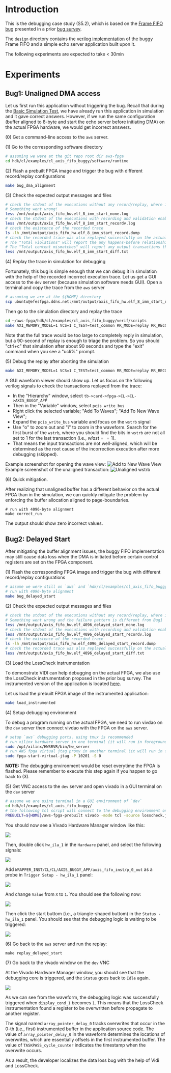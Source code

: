 # Introduction
This is the debugging case study (S5.2), which is based on the [Frame FIFO bug](https://github.com/alexforencich/verilog-axis/commit/3d90e80da8e60daf5727e003d3b059e9b21b41da) presented in a prior [bug survey](https://github.com/efeslab/hardware-bugbase/tree/bugs/d4-buffer-overflow-frame-fifo).

The `design` directory contains the [verilog implementation](design/axis_fifo.v) of the buggy Frame FIFO and a simple echo server application built upon it.

The following experiments are expected to take < 30min

# Experiments

## Bug1: Unaligned DMA access
Let us first run this application without triggering the bug.
Recall that during the [Basic Simulation Test](../../../../artifact-eval/README.md#basic-simulation-test), we have already run this application in simulation and it gave correct answers.
However, if we run the same configuration (buffer aligned to 8-byte and start the echo server before initiating DMA) on the actual FPGA hardware, we would get incorrect answers.

(0) Get a command-line access to the `aws` server.

(1) Go to the corresponding software directory
```bash
# assuming we were at the git repo root dir aws-fpga
cd hdk/cl/examples/cl_axis_fifo_buggy/software/runtime
```

(2) Flash a prebuilt FPGA image and trigger the bug with different record/replay configurations
```bash
make bug_dma_alignment
```

(3) Check the expected output messages and files
```bash
# check the stdout of the executions without any record/replay, where incorrect values are non-zero.
# Something went wrong!
less /mnt/output/axis_fifo_hw.elf_8_imm_start_none.log
# check the stdout of the executions with recording and validation enabled, where the incorrect executions is successfully recorded.
less /mnt/output/axis_fifo_hw.elf_8_imm_start_recordv.log
# check the existence of the recorded trace
ls -lh /mnt/output/axis_fifo_hw.elf_8_imm_start_record.dump
# check the recorded trace was also replayed successfully on the actual FPGA
# The "Total violations" will report the any happens-before relationships that are violated during replay
# The "Total content mismatches" will report any output transactions that are different between record and replay
less /mnt/output/axis_fifo_hw.elf_8_imm_start_diff.txt
```

(4) Replay the trace in simulation for debugging

Fortunately, this bug is simple enough that we can debug it in simulation with the help of the recorded incorrect execution trace.
Let us get a GUI access to the `dev` server (because simulation software needs GUI). Open a terminal and copy the trace from the `aws` server
```bash
# assuming we are at the ${HOME} directory
scp ubuntu@efesfpga.ddns.net:/mnt/output/axis_fifo_hw.elf_8_imm_start_record.dump ~/
```

Then go to the simulation directory and replay the trace
```bash
cd ~/aws-fpga/hdk/cl/examples/cl_axis_fifo_buggy/verif/scripts
make AXI_MEMORY_MODEL=1 VCS=1 C_TEST=test_common RR_MODE=replay RR_RECORD_PATH=~/axis_fifo_hw.elf_8_imm_start_record.dump 
```
Note that the full trace would be too large to completely reply in simulation, but a 90-second of replay is enough to triage the problem.
So you should "ctrl+c" that simulation after about 90 seconds and type the "exit" command when you see a "ucli%" prompt.

(5) Debug the replay after aborting the simulation
```bash
make AXI_MEMORY_MODEL=1 VCS=1 C_TEST=test_common RR_MODE=replay RR_RECORD_PATH=~/axis_fifo_hw.elf_8_imm_start_record.dump view
```
A GUI waveform viewer should show up. Let us focus on the following verilog signals to check the transactions replayed from the trace:
  - In the "Hierarchy" window, select `tb->card->fpga->CL->CL->AXIS_BUGGY_APP`
  - Then in the "Variable" window, select `pcis_write_bus`
  - Right click the selected variable; "Add To Waves"; "Add To New Wave View";
  - Expand the `pcis_write_bus` variable and focus on the `wstrb` signal
  - Use "o" to zoom out and "i" to zoom in the waveform. Search for the first burst of the `wstrb`, where you should find the bits in `wstrb` are not all set to 1 for the last transaction (i.e., $wlast == 1$).
  - That means the input transactions are not well-aligned, which will be determined as the root cause of the incorrection execution after more debugging (skipped).

Example screenshot for opening the wave view:
![Add to New Wave View](fig/dveNewWaveView.png)
Example screenshot of the unaligned transaction:
![Unaligned wstrb](fig/dveUnalignedWSTRB.png)

(6) Quick mitigation.

After realizing that unaligned buffer has a different behavior on the actual FPGA than in the simulation, we can quickly mitigate the problem by enforcing the buffer allocation aligned to page-boundaries.
```make
# run with 4096-byte alignment
make correct_run
```
The output should show zero incorrect values.

## Bug2: Delayed Start

After mitigating the buffer alignment issues, the buggy FIFO implementation may still cause data loss when the DMA is initiated before certain control registers are set on the FPGA component.

(1) Flash the corresponding FPGA image and trigger the bug with different record/replay configurations
```bash
# assume we were still on `aws` and `hdk/cl/examples/cl_axis_fifo_buggy/software/runtime`
# run with 4096-byte alignment
make bug_delayed_start
```

(2) Check the expected output messages and files
```bash
# check the stdout of the executions without any record/replay, where incorrect values are non-zero.
# Something went wrong and the failure pattern is different from Bug1
less /mnt/output/axis_fifo_hw.elf_4096_delayed_start_none.log
# check the stdout of the executions with recording and validation enabled, where the incorrect executions is successfully recorded.
less /mnt/output/axis_fifo_hw.elf_4096_delayed_start_recordv.log
# check the existence of the recorded trace
ls -lh /mnt/output/axis_fifo_hw.elf_4096_delayed_start_record.dump
# check the recorded trace was also replayed successfully on the actual FPGA
less /mnt/output/axis_fifo_hw.elf_4096_delayed_start_diff.txt
```

(3) Load the LossCheck instrumentation

To demonstrate VIDI can help debugging on the actual FPGA, we also use the LossCheck instrumentation proposed in the prior bug survey.
The instrumented version of the application is located [here](design/axis_fifo_wrapper_losscheck.sv).

Let us load the prebuilt FPGA image of the instrumented application:
```bash
make load_instrumented
```

(4) Setup debugging environment

To debug a program running on the actual FPGA, we need to run vivdao on the `dev` server then connect vivdao with the FPGA on the `aws` server.
```bash
# setup `aws` debugging ports. using tmux is recommended
# run xilinx hardware server in one terminal (it will run in foreground thus you need to keep this terminal alive)
sudo /opt/xilinx/HWSRVR/bin/hw_server
# run AWS fpga virtual jtag proxy in another terminal (it will run in foreground thus you need to keep this terminal alive)
sudo fpga-start-virtual-jtag -P 10201 -S 0
```
**NOTE:** The debugging environment would be reset everytime the FPGA is flashed. Please remember to execute this step again if you happen to go back to (3).

(5) Get VNC access to the `dev` server and open vivado in a GUI terminal on the `dev` server
```bash
# assume we are using terminal in a GUI environment of `dev`
cd hdk/cl/examples/cl_axis_fifo_buggy/
# the following tcl script will connect to the debugging environment on the `aws` server
PREBUILT=${HOME}/aws-fpga-prebuilt vivado -mode tcl -source losscheck.jtag.ila.tcl
```

You should now see a Vivado Hardware Manager window like this:

![](fig/1.png)

Then, double click `hw_ila_1` in the `Hardware` panel, and select the following signals:

![](fig/2.png)

Add `WRAPPER_INST/CL/CL/AXIS_BUGGY_APP/axis_fifo_inst/p_0_out` as a probe in `Trigger Setup - hw_ila_1` panel:

![](fig/3.png)

And change `Value` from `X` to `1`. You should see the following now:

![](fig/4.png)

Then click the start buttom (i.e., a triangle-shaped buttom) in the `Status - hw_ila_1` panel. You should see that the debugging logic is waiting to be triggered:

![](fig/5.png)

(6) Go back to the `aws` server and run the replay:
```
make replay_delayed_start
```

(7) Go back to the vivado window on the `dev` VNC

At the Vivado Hardware Manager window, you should see that the debugging core is triggered, and the `Status` goes back to `Idle` again.

![](fig/6.png)

As we can see from the waveform, the debugging logic was successfully triggered when `display_cond_1` becomes `1`.
This means that the LossCheck instrumentation found a register to be overwritten before propagate to another register.

The signal named `array_pointer_delay_0` tracks overwrites that occur in the 0-th (i.e., first) instrumented buffer in the application source code.
The value of `array_pointer_delay_0` in the waveform determines the locations of overwrites, which are essentially offsets in the first instrumented buffer.
The value of `TASKPASS_cycle_counter` indicates the timestamp when the overwrite occurs.

As a result, the developer localizes the data loss bug with the help of Vidi and LossCheck.
